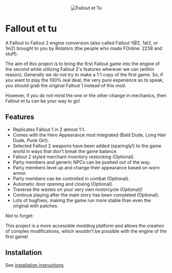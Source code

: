 <p align="center"><img src="Resources/Gallery/logo_ettu.png" alt="Fallout et Tu"/></p>

# Fallout et tu

A Fallout to Fallout 2 engine conversion (also called Fallout 1@2, 1at2, or 1in2) brought to you by Rotators (the people who made FOnline: 2238 and stuff).

The aim of this project is to bring the first Fallout game into the engine of the second while utilizing Fallout 2's features wherever we can (within reason).
Generally we do not try to make a 1:1 copy of the first game. So, if you want to play the 100% real deal, the very pure experience so to speak, you should grab the original Fallout 1 instead of this mod.

However, if you do not mind the one or the other change in mechanics, then Fallout et tu can be your way to go!

## Features
- Replicates Fallout 1 in 2 almost 1:1.
- Comes with the Hero Appearance mod integrated (Bald Dude, Long Hair Dude, Punk Girl).
- Selected Fallout 2 weapons have been added (sparingly!) to the game world in ways that don't break the game balance.
- Fallout 2 styled merchant inventory restocking (Optional).
- Party members and generic NPCs can be pushed out of the way.
- Party members level up and change their appearance based on worn armor.
- Party members can be controlled in combat (Optional).
- Automatic door opening and closing (Optional).
- Traverse the wastes on your very own motorcycle (Optional)!
- Continue playing after the main story has been completed (Optional).
- Lots of bugfixes, making the game run more stable than even the original with patches.

Not to forget:

This project is a more accessible modding platform and allows the creation of complex modifications, which wouldn't be possible with the engine of the first game!

## Installation
See [installation instructions](Fallout2/Fallout1in2/README.md#mod-installation).

